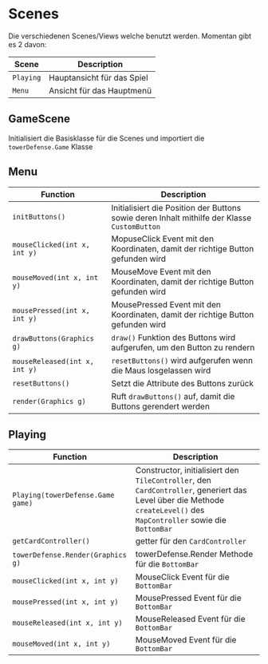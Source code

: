 # Scenes

Die verschiedenen Scenes/Views welche benutzt werden. Momentan gibt es 2 davon:

|Scene|Description|
|---|---|
|`Playing`|Hauptansicht für das Spiel|
|`Menu`|Ansicht für das Hauptmenü|
## GameScene

Initialisiert die Basisklasse für die Scenes und importiert die `towerDefense.Game` Klasse

## Menu

|Function     | Description|
|-------------|------------|
|`initButtons()`| Initialisiert die Position der Buttons sowie deren Inhalt mithilfe der Klasse `CustomButton`|
|`mouseClicked(int x, int y)`|MopuseClick Event mit den Koordinaten, damit der richtige Button gefunden wird|
|`mouseMoved(int x, int y)`|MouseMove Event mit den Koordinaten, damit der richtige Button gefunden wird|
|`mousePressed(int x, int y)`|MousePressed Event mit den Koordinaten, damit der richtige Button gefunden wird|
|`drawButtons(Graphics g)`|`draw()` Funktion des Buttons wird aufgerufen, um den Button zu rendern|
|`mouseReleased(int x, int y)`| `resetButtons()` wird aufgerufen wenn die Maus losgelassen wird|
|`resetButtons()`|Setzt die Attribute des Buttons zurück|
|`render(Graphics g)`|Ruft `drawButtons()` auf, damit die Buttons gerendert werden|

## Playing

|Function     | Description|
|-------------|------------|
|`Playing(towerDefense.Game game)`|Constructor, initialisiert den `TileController`, den `CardController`, generiert das Level über die Methode `createLevel()` des `MapController` sowie die `BottomBar`|
|`getCardController()`| getter für den `CardController`|
|`towerDefense.Render(Graphics g)`|towerDefense.Render Methode für die `BottomBar`|
|`mouseClicked(int x, int y)`|MouseClick Event für die `BottomBar`|
|`mousePressed(int x, int y)`|MousePressed Event für die `BottomBar`|
|`mouseReleased(int x, int y)`|MouseReleased Event für die `BottomBar`|
|`mouseMoved(int x, int y)`|MouseMoved Event für die `BottomBar`|
